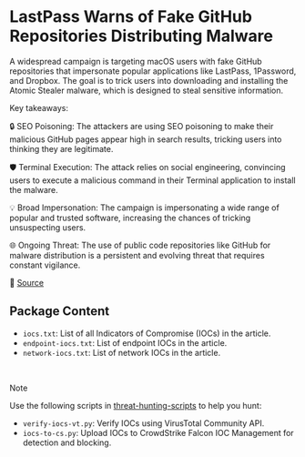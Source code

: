 # LastPass Warns of Fake GitHub Repositories Distributing Malware

A widespread campaign is targeting macOS users with fake GitHub repositories that impersonate popular applications like LastPass, 1Password, and Dropbox. The goal is to trick users into downloading and installing the Atomic Stealer malware, which is designed to steal sensitive information.

Key takeaways:

🔒 SEO Poisoning: The attackers are using SEO poisoning to make their malicious GitHub pages appear high in search results, tricking users into thinking they are legitimate.

🛡️ Terminal Execution: The attack relies on social engineering, convincing users to execute a malicious command in their Terminal application to install the malware.

💡 Broad Impersonation: The campaign is impersonating a wide range of popular and trusted software, increasing the chances of tricking unsuspecting users.

🌐 Ongoing Threat: The use of public code repositories like GitHub for malware distribution is a persistent and evolving threat that requires constant vigilance.

🔗 [Source](https://blog.lastpass.com/posts/attack-targeting-macs-via-github-pages)

## Package Content

- `iocs.txt`: List of all Indicators of Compromise (IOCs) in the article.
- `endpoint-iocs.txt`: List of endpoint IOCs in the article.
- `network-iocs.txt`: List of network IOCs in the article.

<br>

> [!NOTE]
> Use the following scripts in [threat-hunting-scripts](../../threat-hunting-scripts/) to help you hunt:
>
> - `verify-iocs-vt.py`: Verify IOCs using VirusTotal Community API.
> - `iocs-to-cs.py`: Upload IOCs to CrowdStrike Falcon IOC Management for detection and blocking.
